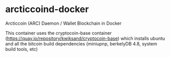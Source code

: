 # arcticcoind-docker
Arcticcoin (ARC) Daemon / Wallet Blockchain in Docker


This container uses the cryptocoin-base container (https://quay.io/repository/kwiksand/cryptocoin-base) which installs ubuntu and all the bitcoin build dependencies (miniupnp, berkelyDB 4.8, system build tools, etc)
